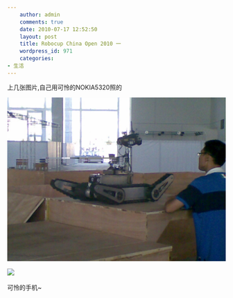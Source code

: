 ```yaml
---
    author: admin
    comments: true
    date: 2010-07-17 12:52:50
    layout: post
    title: Robocup China Open 2010 一
    wordpress_id: 971
    categories:
- 生活
---
```


上几张图片,自己用可怜的NOKIA5320照的

![](/media/images/2010-07-17-robocup-china-open-2010-e4b880/20100717_003-1024x768.jpg)


![](/media/images/2010-07-17-robocup-china-open-2010-e4b880/20100717_0014-768x1024.jpg)


可怜的手机~

